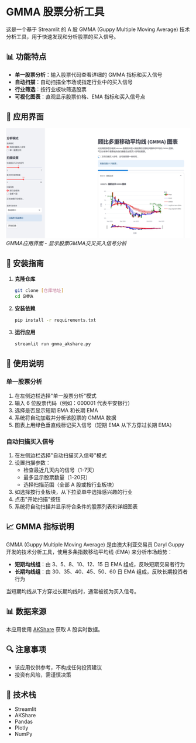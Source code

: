 # GMMA 股票分析工具

这是一个基于 Streamlit 的 A 股 GMMA (Guppy Multiple Moving Average) 技术分析工具，用于快速发现和分析股票的买入信号。

## 📊 功能特点

- **单一股票分析**：输入股票代码查看详细的 GMMA 指标和买入信号
- **自动扫描**：自动扫描全市场或指定行业中的买入信号
- **行业筛选**：按行业板块筛选股票
- **可视化图表**：直观显示股票价格、EMA 指标和买入信号点

## 📸 应用界面

![GMMA应用界面截图](images/Screenshot_2-3-2025_151929_gmmaautodecision.streamlit.app.jpeg)
*GMMA应用界面 - 显示股票GMMA交叉买入信号分析*

## 🚀 安装指南

1. **克隆仓库**

   ```bash
   git clone [仓库地址]
   cd GMMA
   ```

2. **安装依赖**

   ```bash
   pip install -r requirements.txt
   ```

3. **运行应用**

   ```bash
   streamlit run gmma_akshare.py
   ```

## 📝 使用说明

### 单一股票分析

1. 在左侧边栏选择"单一股票分析"模式
2. 输入 6 位股票代码（例如：000001 代表平安银行）
3. 选择是否显示短期 EMA 和长期 EMA
4. 系统将自动加载并分析该股票的 GMMA 数据
5. 图表上用绿色垂直线标记买入信号（短期 EMA 从下方穿过长期 EMA）

### 自动扫描买入信号

1. 在左侧边栏选择"自动扫描买入信号"模式
2. 设置扫描参数：
   - 检查最近几天内的信号（1-7天）
   - 最多显示股票数量（1-20只）
   - 选择扫描范围（全部 A 股或按行业板块）
3. 如选择按行业板块，从下拉菜单中选择感兴趣的行业
4. 点击"开始扫描"按钮
5. 系统将自动扫描并显示符合条件的股票列表和详细图表

## 📈 GMMA 指标说明

GMMA (Guppy Multiple Moving Average) 是由澳大利亚交易员 Daryl Guppy 开发的技术分析工具，使用多条指数移动平均线 (EMA) 来分析市场趋势：

- **短期均线组**：由 3、5、8、10、12、15 日 EMA 组成，反映短期交易者行为
- **长期均线组**：由 30、35、40、45、50、60 日 EMA 组成，反映长期投资者行为

当短期均线从下方穿过长期均线时，通常被视为买入信号。

## 📊 数据来源

本应用使用 [AKShare](https://github.com/akfamily/akshare) 获取 A 股实时数据。

## 🔍 注意事项

- 该应用仅供参考，不构成任何投资建议
- 投资有风险，需谨慎决策

## 🔧 技术栈

- Streamlit
- AKShare
- Pandas
- Plotly
- NumPy
